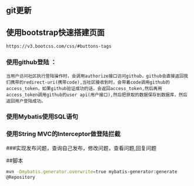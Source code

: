 ## git更新
## 使用bootstrap快速搭建页面
    https://v3.bootcss.com/css/#buttons-tags
### 使用github登陆 ：
    当用户访问社区执行登陆操作时，会调用authorize接口访问github，github会直接返回我们携带的redirect-uri(携带code),当社区接收到时，会带着code调用github的access_token，如果github验证成功的话，会返回access_token,然后再用access_token调用github的user api(用户接口),然后把获取的数据保存到数据库，然后返回用户登陆成功。
### 使用Mybatis使用SQL语句

### 使用String MVC的Interceptor做登陆拦截

###实现发布问题，查询自己发布，修改问题，查看问题,回复问题

##脚本
```bash
mvn -Dmybatis.generator.overwrite=true mybatis-generator:generate
@Repository
```
